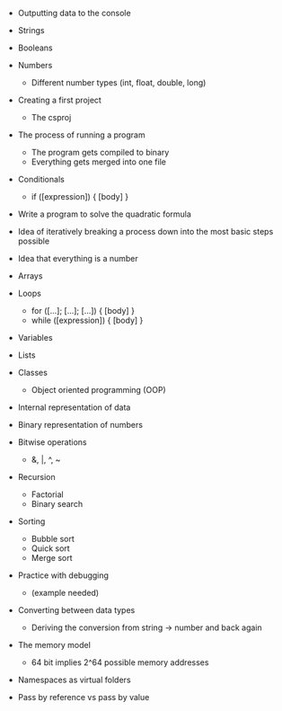 - Outputting data to the console
- Strings
- Booleans
- Numbers

  - Different number types (int, float, double, long)

- Creating a first project

  - The csproj

- The process of running a program

  - The program gets compiled to binary
  - Everything gets merged into one file

- Conditionals

  - if ([expression]) { [body] }

- Write a program to solve the quadratic formula

- Idea of iteratively breaking a process down into the most basic steps possible

- Idea that everything is a number

- Arrays

- Loops

  - for ([...]; [...]; [...]) { [body] }
  - while ([expression]) { [body] }

- Variables
- Lists
- Classes

  - Object oriented programming (OOP)

- Internal representation of data
- Binary representation of numbers
- Bitwise operations

  - &, |, ^, ~

- Recursion

  - Factorial
  - Binary search

- Sorting

  - Bubble sort
  - Quick sort
  - Merge sort

- Practice with debugging

  - (example needed)

- Converting between data types

  - Deriving the conversion from string -> number and back again

- The memory model

  - 64 bit implies 2^64 possible memory addresses

- Namespaces as virtual folders

- Pass by reference vs pass by value
